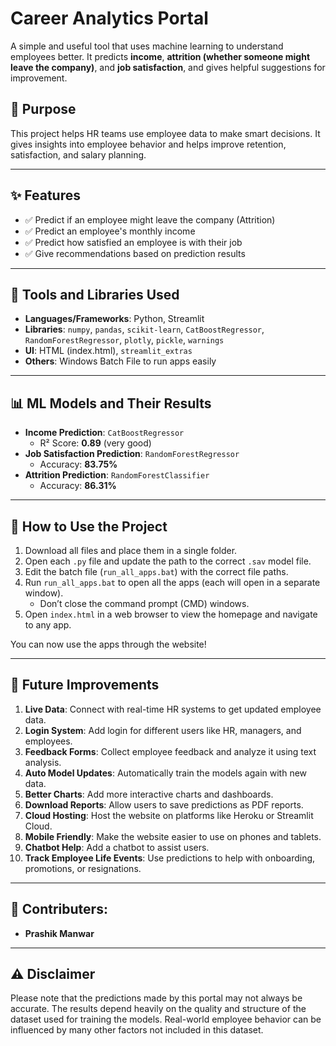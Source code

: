 # Career Analytics Portal

A simple and useful tool that uses machine learning to understand employees better. It predicts **income**, **attrition (whether someone might leave the company)**, and **job satisfaction**, and gives helpful suggestions for improvement.

## 🌟 Purpose

This project helps HR teams use employee data to make smart decisions. It gives insights into employee behavior and helps improve retention, satisfaction, and salary planning.

---

## ✨ Features

- ✅ Predict if an employee might leave the company (Attrition)
- ✅ Predict an employee's monthly income
- ✅ Predict how satisfied an employee is with their job
- ✅ Give recommendations based on prediction results

---

## 🧰 Tools and Libraries Used

- **Languages/Frameworks**: Python, Streamlit
- **Libraries**: `numpy`, `pandas`, `scikit-learn`, `CatBoostRegressor`, `RandomForestRegressor`, `plotly`, `pickle`, `warnings`
- **UI**: HTML (index.html), `streamlit_extras`
- **Others**: Windows Batch File to run apps easily

---

## 📊 ML Models and Their Results

- **Income Prediction**: `CatBoostRegressor`
  - R² Score: **0.89** (very good)
- **Job Satisfaction Prediction**: `RandomForestRegressor`
  - Accuracy: **83.75%**
- **Attrition Prediction**: `RandomForestClassifier`
  - Accuracy: **86.31%**

---

## 🔧 How to Use the Project

1. Download all files and place them in a single folder.
2. Open each `.py` file and update the path to the correct `.sav` model file.
3. Edit the batch file (`run_all_apps.bat`) with the correct file paths.
4. Run `run_all_apps.bat` to open all the apps (each will open in a separate window).
   - Don’t close the command prompt (CMD) windows.
5. Open `index.html` in a web browser to view the homepage and navigate to any app.

You can now use the apps through the website!

---

## 📌 Future Improvements

1. **Live Data**: Connect with real-time HR systems to get updated employee data.
2. **Login System**: Add login for different users like HR, managers, and employees.
3. **Feedback Forms**: Collect employee feedback and analyze it using text analysis.
4. **Auto Model Updates**: Automatically train the models again with new data.
5. **Better Charts**: Add more interactive charts and dashboards.
6. **Download Reports**: Allow users to save predictions as PDF reports.
7. **Cloud Hosting**: Host the website on platforms like Heroku or Streamlit Cloud.
8. **Mobile Friendly**: Make the website easier to use on phones and tablets.
9. **Chatbot Help**: Add a chatbot to assist users.
10. **Track Employee Life Events**: Use predictions to help with onboarding, promotions, or resignations.

---

## 👥 Contributers:

- **Prashik Manwar**

---

## ⚠️ Disclaimer

Please note that the predictions made by this portal may not always be accurate. The results depend heavily on the quality and structure of the dataset used for training the models. Real-world employee behavior can be influenced by many other factors not included in this dataset.
